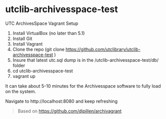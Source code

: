 # utclib-archivesspace-test
UTC ArchivesSpace Vagrant Setup

1. Install VirtualBox (no later than 5.1)
2. Install Git
3. Install Vagrant
4. Clone the repo (git clone https://github.com/utclibrary/utclib-archivesspace-test )
5. Insure that latest utc.sql dump is in the /utclib-archivesspace-test/db/ folder
6. cd utclib-archivesspace-test
7. vagrant up

It can take about 5-10 minutes for the Archivesspace software to fully load on the system.

Navigate to http://localhost:8080 and keep refreshing

>Based on https://github.com/djpillen/archivagrant 

